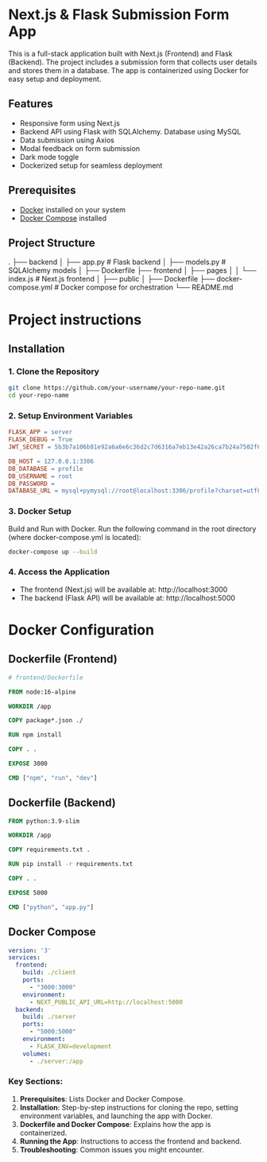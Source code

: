 # Next.js & Flask Submission Form App

This is a full-stack application built with Next.js (Frontend) and Flask (Backend). The project includes a submission form that collects user details and stores them in a database. The app is containerized using Docker for easy setup and deployment.

## Features

- Responsive form using Next.js
- Backend API using Flask with SQLAlchemy. Database using MySQL
- Data submission using Axios
- Modal feedback on form submission
- Dark mode toggle
- Dockerized setup for seamless deployment

## Prerequisites

- [Docker](https://www.docker.com/get-started) installed on your system
- [Docker Compose](https://docs.docker.com/compose/install/) installed

## Project Structure
. ├── backend │ ├── app.py # Flask backend │ ├── models.py # SQLAlchemy models │ ├── Dockerfile ├── frontend │ ├── pages │ │ └── index.js # Next.js frontend │ ├── public │ ├── Dockerfile ├── docker-compose.yml # Docker compose for orchestration └── README.md 

# Project instructions
## Installation
### 1. Clone the Repository

```bash
git clone https://github.com/your-username/your-repo-name.git
cd your-repo-name
```

### 2. Setup Environment Variables

```makefile
FLASK_APP = server
FLASK_DEBUG = True
JWT_SECRET = 5b3b7a106b81e92a6a6e6c36d2c7d6316a7eb13e42a26ca7b24a7502f660466f5f4da9e10e938c33ff8b92bd3e1e6383922e525715450cf80c2330a19c353ded3502d432d578003df30b11dcbd66b6973248d4b35b7748eaa65a3e4dda718954d2d37661755eb2297641f1271d8a6919dd0480d0dd1f64a0f6d88381c195513f

DB_HOST = 127.0.0.1:3306
DB_DATABASE = profile
DB_USERNAME = root
DB_PASSWORD = 
DATABASE_URL = mysql+pymysql://root@localhost:3306/profile?charset=utf8mb4
```

### 3. Docker Setup
Build and Run with Docker. Run the following command in the root directory (where docker-compose.yml is located):
```bash
docker-compose up --build
```

### 4. Access the Application
* The frontend (Next.js) will be available at: http://localhost:3000
* The backend (Flask API) will be available at: http://localhost:5000

# Docker Configuration
## Dockerfile (Frontend)
```dockerfile
# frontend/Dockerfile

FROM node:16-alpine

WORKDIR /app

COPY package*.json ./

RUN npm install

COPY . .

EXPOSE 3000

CMD ["npm", "run", "dev"]
```

## Dockerfile (Backend)
```dockerfile
FROM python:3.9-slim

WORKDIR /app

COPY requirements.txt .

RUN pip install -r requirements.txt

COPY . .

EXPOSE 5000

CMD ["python", "app.py"]
```

## Docker Compose
```yaml
version: '3'
services:
  frontend:
    build: ./client
    ports:
      - "3000:3000"
    environment:
      - NEXT_PUBLIC_API_URL=http://localhost:5000
  backend:
    build: ./server
    ports:
      - "5000:5000"
    environment:
      - FLASK_ENV=development
    volumes:
      - ./server:/app

```
### Key Sections:
1. **Prerequisites**: Lists Docker and Docker Compose.
2. **Installation**: Step-by-step instructions for cloning the repo, setting environment variables, and launching the app with Docker.
3. **Dockerfile and Docker Compose**: Explains how the app is containerized.
4. **Running the App**: Instructions to access the frontend and backend.
5. **Troubleshooting**: Common issues you might encounter.
